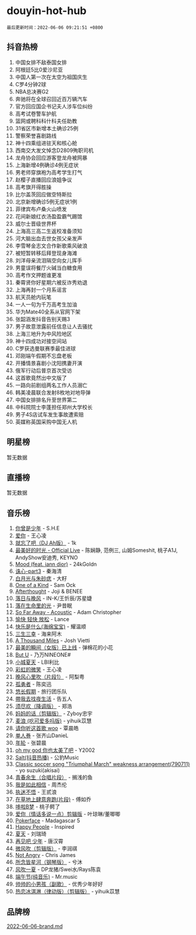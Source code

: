 # douyin-hot-hub

`最后更新时间：2022-06-06 09:21:51 +0800`

## 抖音热榜

1. 中国女排不敌泰国女排
1. 阿根廷5比0爱沙尼亚
1. 中国人第一次在太空为祖国庆生
1. C罗4分钟2球
1. NBA总决赛G2
1. 奔驰将在全球召回近百万辆汽车
1. 官方回应国企书记夫人涉车位纠纷
1. 高考试卷警车护航
1. 篮网或聘科科什科夫任助教
1. 31省区市新增本土确诊25例
1. 警察荣誉喜剧路线
1. 神十四乘组进驻天和核心舱
1. 西南交大发文悼念D2809殉职司机
1. 龙舟协会回应游客登龙舟被网暴
1. 上海新增4例确诊4例无症状
1. 男老师穿旗袍为高考学生打气
1. 赵樱子直播回应浪姐争议
1. 高考旗开得胜操
1. 比尔盖茨回应做空特斯拉
1. 北京新增确诊5例无症状1例
1. 菲律宾布卢桑火山喷发
1. 花间新娘红衣汤盈盈霸气踢馆
1. 威尔士晋级世界杯
1. 上海高三高二生返校准备须知
1. 河大脑出血去世女孩父亲发声
1. 李雪琴金志文合作新歌乘风破浪
1. 被短暂转移后拜登现身海滩
1. 刘洋母亲流泪隔空向女儿挥手
1. 男童误将餐厅火碱当白糖食用
1. 高考作文押题谁更准
1. 秦霄贤你好星期六被反诈秀劝退
1. 上海再封一个月系谣言
1. 航天员舱内玩笔
1. 一人一句为千万高考生加油
1. 华为Mate40全系从官网下架
1. 张韶涵发抖音告别天赐3
1. 男子故意泄露前任信息让人去骚扰
1. 上海三地升为中风险地区
1. 神十四成功对接空间站
1. C罗获选曼联赛季最佳进球
1. 邓刚端午假期不忘盘老板
1. 开播情景喜剧小沈阳携妻开演
1. 俄军行动后普京首次受访
1. 这首歌竟然出中文版了
1. 一路向前剧组两名工作人员溺亡
1. 韩美凌晨联合发射8枚地对地导弹
1. 中国女排排名升至世界第二
1. 中科院院士李蓬担任郑州大学校长
1. 男子4S店试车发生事故遭索赔
1. 英媒称英国采购中国无人机

## 明星榜

暂无数据

## 直播榜

暂无数据

## 音乐榜

1. [你曾是少年](https://sf6-cdn-tos.douyinstatic.com/obj/tos-cn-ve-2774/3ad035fd0d9342e9a3458a5fcaac2360) - S.H.E
1. [爱你](https://sf3-cdn-tos.douyinstatic.com/obj/tos-cn-ve-2774/738d8b240f1e4519b44cf31c84e02e24) - 王心凌
1. [就忘了吧（DJ Ah版）]() - 1k
1. [最美好的时光 - Official Live]() - 陈娴静, 范例三, 山姆Someshit, 桃子A1J, AndyShow安迪秀, KEYNO
1. [Mood (feat. iann dior)](https://sf3-cdn-tos.douyinstatic.com/obj/tos-cn-ve-2774/297dec6cc7874c9ba0386bae496f82a5) - 24kGoldn
1. [诛心-part3]() - 秦海清
1. [白月光与朱砂痣]() - 大籽
1. [One of a Kind](https://sf3-cdn-tos.douyinstatic.com/obj/tos-cn-ve-2774/0a47d1d2ff5d47ccb42b56567de4456f) - Sam Ock
1. [Afterthought](https://sf6-cdn-tos.douyinstatic.com/obj/tos-cn-ve-2774/5b832cdf45494148ba3c17fc04eec659) - Joji & BENEE
1. [落日与晚风](https://sf6-cdn-tos.douyinstatic.com/obj/tos-cn-ve-2774/c0df4d955e5e4cda94db402d63b71b53) - IN-K/王忻辰/苏星婕
1. [落在生命里的光](https://sf3-cdn-tos.douyinstatic.com/obj/tos-cn-ve-2774/6a3ac5299a304a0babc779305d06ec09) - 尹昔眠
1. [So Far Away - Acoustic](https://sf6-cdn-tos.douyinstatic.com/obj/tos-cn-ve-2774/61ae1d10dc344d839cc414e60fbc1cd7) - Adam Christopher
1. [愉快 轻快 放松]() - Lance
1. [快乐是什么(海绵宝宝)](https://sf3-cdn-tos.douyinstatic.com/obj/tos-cn-ve-2774/c4bb2c16b7f24d34af3edcfb56be2d66) - 耀温顺
1. [三生三幸]() - 海来阿木
1. [A Thousand Miles]() - Josh Vietti
1. [最美的瞬间（女版）已上线](https://sf6-cdn-tos.douyinstatic.com/obj/tos-cn-ve-2774/527ce7f66142422e8d0727588b4f7c73) - 弹棉花的小花
1. [But U](https://sf3-cdn-tos.douyinstatic.com/obj/tos-cn-ve-2774/c9b24e803abb480a87dd1768e2eb1da3) - 乃万NINEONE#
1. [小城夏天]() - LBI利比
1. [彩虹的微笑](https://sf6-cdn-tos.douyinstatic.com/obj/tos-cn-ve-2774/15a6bbfb1b4c4bc1bf518daf2768b2b9) - 王心凌
1. [晚风心里吹（片段1）](https://sf3-cdn-tos.douyinstatic.com/obj/tos-cn-ve-2774/504672ab830c472fa6a5870195b458a9) - 阿梨粤
1. [孤勇者]() - 陈奕迅
1. [悠长假期]() - 旅行团乐队
1. [帶我去找夜生活]() - 告五人
1. [须尽欢（降调版）]() - 郑浩
1. [妈妈的话（剪辑版）]() - Zyboy忠宇
1. [麦浪 (吃可爱多吗版)](https://sf3-cdn-tos.douyinstatic.com/obj/tos-cn-ve-2774/fb2bf2aaa2854aaa8ec0fcfabbee4bd8) - yihuik苡慧
1. [请你听这首歌 woo]() - 覃晨皓
1. [单人券]() - 张齐山DanieL
1. [年轮]() - 张碧晨
1. [oh my god 你也太美了吧]() - Y2002
1. [Salt(抖音热播)](https://sf6-cdn-tos.douyinstatic.com/obj/tos-cn-ve-2774/e257fa68832a41b5b4fb24ffae3c01cb) - 公豹Music
1. [Classic soccer song "Triumphal March" weakness arrangement(790711)](https://sf3-cdn-tos.douyinstatic.com/obj/tos-cn-ve-2774/7881e2ee1b664fe9ae8d0b4e47c46751) - yo suzuki(akisai)
1. [青春余生（合唱片段）]() - 搁浅的鱼
1. [我是如此相信]() - 周杰伦
1. [执迷不悟]() - 王贰浪
1. [在草地上肆意奔跑(片段)](https://sf6-cdn-tos.douyinstatic.com/obj/tos-cn-ve-2774/53a701c9c2fa45a0b21bb0c91aa90880) - 傅如乔
1. [哆啦B梦](https://sf6-cdn-tos.douyinstatic.com/obj/tos-cn-ve-2774/11d91e597d504e8888820e5a70a9f69f) - 桃子鳄了
1. [爱你（情话多说一点）剪辑版](https://sf3-cdn-tos.douyinstatic.com/obj/tos-cn-ve-2774/c90e07cc3b804f3fbae1208bcb7f998f) - 叶琼琳/董唧唧
1. [Pokerface]() - Madagascar 5
1. [Happy People]() - Inspired
1. [夏天]() - 刘瑞琦
1. [再见吧 少年](https://sf6-cdn-tos.douyinstatic.com/obj/tos-cn-ve-2774/80ccd874c81144409784ae29188d9452) - 唐汉霄
1. [微风吹（剪辑版）]() - 李润祺
1. [Not Angry](https://sf3-cdn-tos.douyinstatic.com/obj/tos-cn-ve-2774/651f30a826dc43cbb6becf6b048f9541) - Chris James
1. [所念皆星河（钢琴版）]() - 兮沐
1. [风吹一夏](https://sf6-cdn-tos.douyinstatic.com/obj/tos-cn-ve-2774/64b5a4609eb843c29c974d39d4d5d058) - DP龙猪/Swei水/Rays陈袁
1. [端午节(纯音乐)](https://sf3-cdn-tos.douyinstatic.com/obj/tos-cn-ve-2774/8bcc51e4a315479a88f0f6c558fd7384) - Mr.music
1. [帅帅的小男孩（副歌）](https://sf3-cdn-tos.douyinstatic.com/obj/tos-cn-ve-2774/dd4c9a1fe6254ffba9a7db4eefd61def) - 优秀少年好好
1. [热恋冰淇淋（律动版）（剪辑版）](https://sf6-cdn-tos.douyinstatic.com/obj/tos-cn-ve-2774/f1d2a591fa43439b995217ebd60b28d8) - yihuik苡慧

## 品牌榜

[2022-06-06-brand.md](2022-06-06-brand.md)
